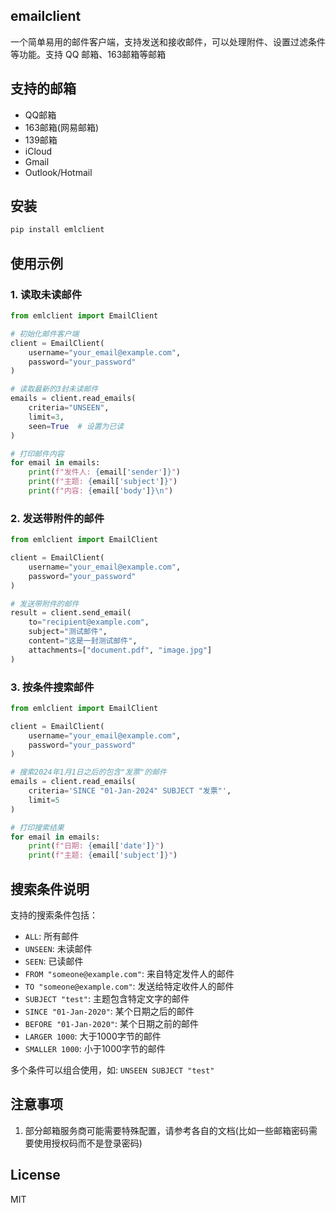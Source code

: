## emailclient

一个简单易用的邮件客户端，支持发送和接收邮件，可以处理附件、设置过滤条件等功能。支持 QQ 邮箱、163邮箱等邮箱

## 支持的邮箱

- QQ邮箱
- 163邮箱(网易邮箱)
- 139邮箱
- iCloud
- Gmail
- Outlook/Hotmail

## 安装

```bash
pip install emlclient
```

## 使用示例

### 1. 读取未读邮件

```python
from emlclient import EmailClient

# 初始化邮件客户端
client = EmailClient(
    username="your_email@example.com",
    password="your_password"
)

# 读取最新的3封未读邮件
emails = client.read_emails(
    criteria="UNSEEN",
    limit=3,
    seen=True  # 设置为已读
)

# 打印邮件内容
for email in emails:
    print(f"发件人: {email['sender']}")
    print(f"主题: {email['subject']}")
    print(f"内容: {email['body']}\n")
```

### 2. 发送带附件的邮件

```python
from emlclient import EmailClient

client = EmailClient(
    username="your_email@example.com",
    password="your_password"
)

# 发送带附件的邮件
result = client.send_email(
    to="recipient@example.com",
    subject="测试邮件",
    content="这是一封测试邮件",
    attachments=["document.pdf", "image.jpg"]
)
```

### 3. 按条件搜索邮件

```python
from emlclient import EmailClient

client = EmailClient(
    username="your_email@example.com",
    password="your_password"
)

# 搜索2024年1月1日之后的包含"发票"的邮件
emails = client.read_emails(
    criteria='SINCE "01-Jan-2024" SUBJECT "发票"',
    limit=5
)

# 打印搜索结果
for email in emails:
    print(f"日期: {email['date']}")
    print(f"主题: {email['subject']}")
```

## 搜索条件说明

支持的搜索条件包括：
- `ALL`: 所有邮件
- `UNSEEN`: 未读邮件
- `SEEN`: 已读邮件
- `FROM "someone@example.com"`: 来自特定发件人的邮件
- `TO "someone@example.com"`: 发送给特定收件人的邮件
- `SUBJECT "test"`: 主题包含特定文字的邮件
- `SINCE "01-Jan-2020"`: 某个日期之后的邮件
- `BEFORE "01-Jan-2020"`: 某个日期之前的邮件
- `LARGER 1000`: 大于1000字节的邮件
- `SMALLER 1000`: 小于1000字节的邮件

多个条件可以组合使用，如: `UNSEEN SUBJECT "test"`

## 注意事项

1. 部分邮箱服务商可能需要特殊配置，请参考各自的文档(比如一些邮箱密码需要使用授权码而不是登录密码)

## License

MIT
